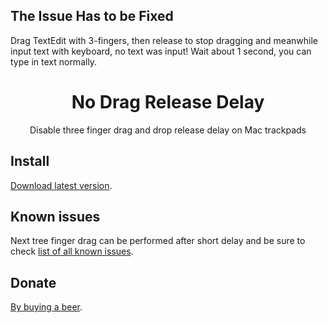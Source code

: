 ## The Issue Has to be Fixed

Drag TextEdit with 3-fingers, then release to stop dragging and meanwhile input text with keyboard, no text was input! Wait about 1 second, you can type in text normally.


<div align="center">

# No Drag Release Delay

Disable three finger drag and drop release delay on Mac trackpads

</div>

## Install
[Download latest version](https://github.com/pravdomil/no-drag-release-delay/releases).

## Known issues
Next tree finger drag can be performed after short delay and be sure to check [list of all known issues](https://github.com/pravdomil/No-drag-release-delay/issues).

## Donate
[By buying a beer](https://www.paypal.com/cgi-bin/webscr?cmd=_s-xclick&hosted_button_id=BCL2X3AFQBAP2&item_name=No%20drag%20release%20delay%20beer).
